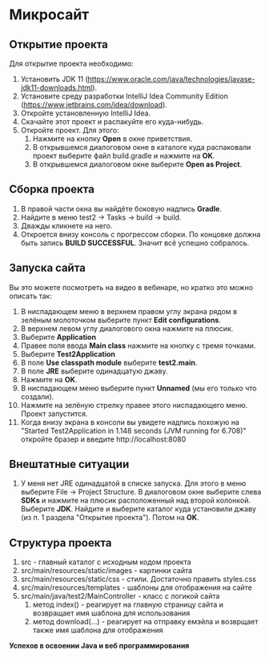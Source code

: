 # Микросайт
## Открытие проекта

Для открытие проекта необходимо:
1. Установить JDK 11 (https://www.oracle.com/java/technologies/javase-jdk11-downloads.html). 
2. Установите среду разработки IntelliJ Idea Community Edition (https://www.jetbrains.com/idea/download).
3. Откройте установленную IntelliJ Idea.
4. Скачайте этот проект и распакуйте его куда-нибудь.
5. Откройте проект. Для этого:
    1. Нажмите на кнопку **Open** в окне приветствия.
    2. В открывшемся диалоговом окне в каталоге куда распаковали проект выберите файл build.gradle и нажмите на **OK**.
    3. В открывшемся диалоговом окне выберите **Open as Project**.

## Сборка проекта
1. В правой части окна вы найдёте боковую надпись **Gradle**.
2. Найдите в меню test2 -> Tasks -> build -> build.
3. Дважды кликнете на него.
4. Откроется внизу консоль с прогрессом сборки. По концовке должна быть запись **BUILD SUCCESSFUL**. 
Значит всё успешно собралось.

## Запуска cайта
Вы это можете посмотреть на видео в вебинаре, но кратко это можно описать так:
1. В ниспадающем меню в верхнем правом углу экрана рядом в зелёным молоточком выберите пункт **Edit configurations**.
2. В верхнем левом углу диалогового окна нажмите на плюсик.
3. Выберите **Application**
4. Правее поля ввода **Main class** нажмите на кнопку с тремя точками.
5. Выберите **Test2Application**
6. В поле **Use classpath module** выберите **test2.main**.
7. В поле **JRE** выберите одинадцатую джаву.
8. Нажмите на **OK**.
9. В ниспадающем меню выберите пункт **Unnamed** (мы его только что создали).
10. Нажмите на зелёную стрелку правее этого ниспадающего меню. Проект запустится.
11. Когда внизу экрана в консоли вы увидете надпись похожую на "Started Test2Application in 1.148 seconds (JVM running for 6.708)"
откройте бразер и введите http://localhost:8080

## Внештатные ситуации
1. У меня нет JRE одинадцатой в списке запуска.
    Для этого в меню выберите File -> Project Structure.  В диалоговом окне выберите слева **SDKs** и нажмите на плюсик расположенный над второй колонкой.
    Выберите **JDK**. Найдите и выберите каталог куда установили джаву (из п. 1 раздела "Открытие проекта"). Потом на **OK**. 

## Структура проекта
1. src - главный каталог с исходным кодом проекта
2. src/main/resources/static/images - картинки сайта
3. src/main/resources/static/css - стили. Достаточно править styles.css
4. src/main/resources/templates - шаблоны для отображения на сайте
5. src/main/java/test2/MainController - класс с логикой сайта
    1. метод index() - реагирует на главную страницу сайта и возвращает имя шаблона для использования
    2. метод download(...) - реагирует на отправку емэйла и возврщает также имя шаблона для отображения
    
    
**Успехов в освоении Java и веб программирования**
